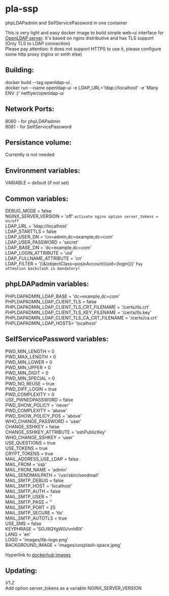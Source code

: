 # pla-ssp
phpLDAPadmin and SelfServicePassword in one container

This is very light and easy docker image to build simple web-ui interface for [OpenLDAP server](https://github.com/alekseydemidov/openldap-docker). 
It's based on nginx distributive and has TLS support (Only TLS to LDAP connection)  
Please pay attention: it does not support HTTPS to use it, please configure some http proxy (nginx or smth else)   

## Building:  
docker build --tag openldap-ui .  
docker run --name openldap-ui -e LDAP_URL='ldap://localhost' -e 'Many ENV :)' netflyer/openldap-ui

## Network Ports:  
8080 - for phpLDAPadmin  
8081 - for SelfServicePassword  

## Persistance volume:  
Currently is not needed

## Environment variables:  
VARIABLE = default (if not set)

## Common variables:  
DEBUG_MODE = false  
NGINX_SERVER_VERSION = 'off' `activate nginx option server_tokens = on/off`   
LDAP_URL = 'ldap://localhost'  
LDAP_STARTTLS = false  
LDAP_USER_DN = 'cn=admin,dc=example,dc=com'  
LDAP_USER_PASSWORD = 'secret'  
LDAP_BASE_DN = 'dc=example,dc=com'  
LDAP_LOGIN_ATTRIBUTE = 'uid'  
LDAP_FULLNAME_ATTRIBUTE = 'cn'  
LDAP_FILTER = '(\\&(objectClass=posixAccount)(uid={login}))' `Pay attention backslash is mandatory!`  

## phpLDAPadmin variables:  
PHPLDAPADMIN_LDAP_BASE = 'dc=example,dc=com'  
PHPLDAPADMIN_LDAP_CLIENT_TLS = false  
PHPLDAPADMIN_LDAP_CLIENT_TLS_CRT_FILENAME = '/certs/tls.crt'  
PHPLDAPADMIN_LDAP_CLIENT_TLS_KEY_FILENAME = '/certs/tls.key'  
PHPLDAPADMIN_LDAP_CLIENT_TLS_CA_CRT_FILENAME = '/certs/ca.crt'  
PHPLDAPADMIN_LDAP_HOSTS= 'localhost'  

## SelfServicePassword variables:  
PWD_MIN_LENGTH = 0  
PWD_MAX_LENGTH = 0  
PWD_MIN_LOWER = 0  
PWD_MIN_UPPER = 0  
PWD_MIN_DIGIT = 0  
PWD_MIN_SPECIAL = 0  
PWD_NO_REUSE = true  
PWD_DIFF_LOGIN = true  
PWD_COMPLEXITY = 0  
USE_PWNEDPASSWORD = false  
PWD_SHOW_POLICY = 'never'  
PWD_COMPLEXITY = 'above'  
PWD_SHOW_POLICY_POS = 'above'  
WHO_CHANGE_PASSWORD = 'user'  
CHANGE_SSHKEY = false  
CHANGE_SSHKEY_ATTRIBUTE = 'sshPublicKey'  
WHO_CHANGE_SSHKEY = 'user'  
USE_QUESTIONS = true  
USE_TOKENS = true  
CRYPT_TOKENS = true  
MAIL_ADDRESS_USE_LDAP = false  
MAIL_FROM = 'ssp'  
MAIL_FROM_NAME = 'admin'  
MAIL_SENDMAILPATH = '/usr/sbin/sendmail'  
MAIL_SMTP_DEBUG = false  
MAIL_SMTP_HOST = 'localhost'  
MAIL_SMTP_AUTH = false  
MAIL_SMTP_USER = ''  
MAIL_SMTP_PASS = ''  
MAIL_SMTP_PORT = 25  
MAIL_SMTP_SECURE = 'tls'  
MAIL_SMTP_AUTOTLS = true  
USE_SMS = false  
KEYPHRASE = 'SOJ9QYgW0i/vnhRX'  
LANG = 'en'  
LOGO = 'images/ltb-logo.png'  
BACKGROUND_IMAGE = 'images/unsplash-space.jpeg'  


Hyperlink to [dockerhub images](https://hub.docker.com/r/netflyer/openldap-ui)

## Updating:
*V1.2*   
Add option server_tokens as a variable NGINX_SERVER_VERSION   
